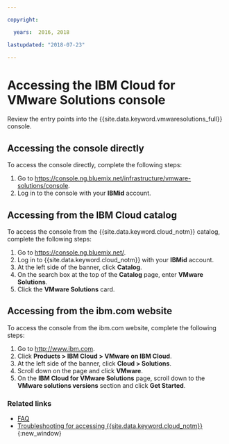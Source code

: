 ```yaml
---

copyright:

  years:  2016, 2018

lastupdated: "2018-07-23"

---
```


# Accessing the IBM Cloud for VMware Solutions console

Review the entry points into the {{site.data.keyword.vmwaresolutions_full}} console.

## Accessing the console directly

To access the console directly, complete the following steps:
1. Go to
   https://console.ng.bluemix.net/infrastructure/vmware-solutions/console.
2. Log in to the console with your **IBMid** account.

## Accessing from the IBM Cloud catalog

To access the console from the {{site.data.keyword.cloud_notm}} catalog, complete the following steps:
1. Go to https://console.ng.bluemix.net/.
2. Log in to {{site.data.keyword.cloud_notm}} with your **IBMid** account.
3. At the left side of the banner, click **Catalog**.
4. On the search box at the top of the **Catalog** page, enter **VMware Solutions**.
5. Click the **VMware Solutions** card.

## Accessing from the ibm.com website

To access the console from the ibm.com website, complete the following steps:
1. Go to http://www.ibm.com.
2. Click **Products > IBM Cloud > VMware on IBM Cloud**.
3. At the left side of the banner, click **Cloud > Solutions**.
4. Scroll down on the page and click **VMware**.
5. On the **IBM Cloud for VMware Solutions** page, scroll down to the **VMware solutions versions** section and click **Get Started**.

### Related links

* [FAQ](faq.html)
* [Troubleshooting for accessing {{site.data.keyword.cloud_notm}}](https://console.bluemix.net/docs/troubleshoot/ts_accessing.html){:new_window}
